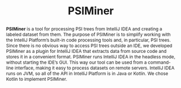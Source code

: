---
title: "PSIMiner"
collection: tools
permalink: /tool/psiminer
tag: 'A tool for processing PSI trees from IntelliJ IDEA and creating a labeled dataset from them.'
pdf: 'https://arxiv.org/abs/2103.12778'
paperurl: 'https://doi.org/10.1109/MSR52588.2021.00014'
tool: 'https://github.com/JetBrains-Research/psiminer'
video: 'https://www.youtube.com/watch?v=isgfJL4-9Yg'
abstract: '<p><b>PSIMiner</b> is a tool for processing PSI trees from IntelliJ IDEA and creating a labeled dataset from them. The purpose of PSIMiner is to simplify working with the IntelliJ Platform’s built-in code processing tools and, in particular, PSI trees. Since there is no obvious way to access PSI trees outside an IDE, we developed PSIMiner as a plugin for IntelliJ IDEA that extracts data from source code and stores it in a convenient format. PSIMiner runs IntelliJ IDEA in the headless mode, without starting the IDE’s GUI. This way our tool can be used from a command-line interface, making it easy to process datasets on remote servers. IntelliJ IDEA runs on JVM, so all of the API in IntelliJ Platform is in Java or Kotlin. We chose Kotlin to implement PSIMiner.</p>'
---